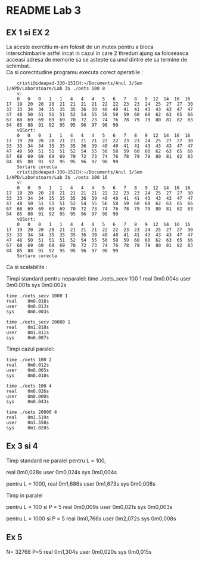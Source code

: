 # README Lab 3

## EX 1 si EX 2

La aceste exercitiu m-am folosit de un mutex pentru a bloca interschimbarile astfel incat in cazul in care 2 threduri ajung sa foloseasca acceasi adresa de memorie sa se astepte ca unul dintre ele sa termine de schimbat.  
Ca si corectitudine programu executa corect operatiile :

        cristi@ideapad-330-15ICH:~/Documents/Anul 3/Sem 1/APD/Laboratoare/Lab 3$ ./oets 100 8
        v:
        0   0   0   1   1   4   4   4   5   6   7   8   9  12  14  16  16  17  19  20  20  20  21  21  21  21  22  22  23  23  24  25  27  27  30  33  33  34  34  35  35  35  36  39  40  40  41  41  43  43  43  47  47  47  48  50  51  51  51  52  54  55  56  58  59  60  60  62  63  65  66  67  68  69  69  69  69  70  72  73  74  76  78  79  79  80  81  82  83  84  85  88  91  92  95  95  96  97  98  99
        vQSort:
        0   0   0   1   1   4   4   4   5   6   7   8   9  12  14  16  16  17  19  20  20  20  21  21  21  21  22  22  23  23  24  25  27  27  30  33  33  34  34  35  35  35  36  39  40  40  41  41  43  43  43  47  47  47  48  50  51  51  51  52  54  55  56  58  59  60  60  62  63  65  66  67  68  69  69  69  69  70  72  73  74  76  78  79  79  80  81  82  83  84  85  88  91  92  95  95  96  97  98  99
        Sortare corecta
        cristi@ideapad-330-15ICH:~/Documents/Anul 3/Sem 1/APD/Laboratoare/Lab 3$ ./oets 100 16
        v:
        0   0   0   1   1   4   4   4   5   6   7   8   9  12  14  16  16  17  19  20  20  20  21  21  21  21  22  22  23  23  24  25  27  27  30  33  33  34  34  35  35  35  36  39  40  40  41  41  43  43  43  47  47  47  48  50  51  51  51  52  54  55  56  58  59  60  60  62  63  65  66  67  68  69  69  69  69  70  72  73  74  76  78  79  79  80  81  82  83  84  85  88  91  92  95  95  96  97  98  99
        vQSort:
        0   0   0   1   1   4   4   4   5   6   7   8   9  12  14  16  16  17  19  20  20  20  21  21  21  21  22  22  23  23  24  25  27  27  30  33  33  34  34  35  35  35  36  39  40  40  41  41  43  43  43  47  47  47  48  50  51  51  51  52  54  55  56  58  59  60  60  62  63  65  66  67  68  69  69  69  69  70  72  73  74  76  78  79  79  80  81  82  83  84  85  88  91  92  95  95  96  97  98  99
        Sortare corecta

Ca si scalabilite :

Timpi standard pentru neparalel:
time ./oets_secv 100 1
real 0m0.004s
user 0m0.001s
sys 0m0.002s

    time ./oets_secv 1000 1
    real    0m0.016s
    user    0m0.013s
    sys     0m0.003s

    time ./oets_secv 20000 1
    real    0m1.818s
    user    0m1.811s
    sys     0m0.007s

Timpi cazul paralel:

    time ./oets 100 2
    real    0m0.012s
    user    0m0.005s
    sys     0m0.010s

    time ./oets 100 4
    real    0m0.026s
    user    0m0.000s
    sys     0m0.043s

    time ./oets 20000 4
    real    0m1.519s
    user    0m3.558s
    sys     0m1.020s

## Ex 3 si 4

Timp standard ne paralel
pentru L = 100,

real 0m0,028s
user 0m0,024s
sys 0m0,004s

pentru L = 1000,
real 0m1,686s
user 0m1,673s
sys 0m0,008s

Timp in paralel

pentru L = 100 si P = 5
real 0m0,009s
user 0m0,021s
sys 0m0,003s

pentru L = 1000 si P = 5
real 0m0,766s
user 0m2,072s
sys 0m0,008s

## Ex 5

N= 32768 P=5
real 0m1,304s
user 0m0,020s
sys 0m0,015s
